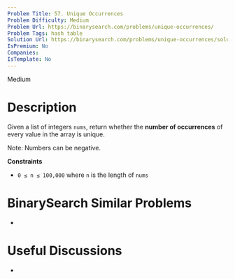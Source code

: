 ```yaml
---
Problem Title: 57. Unique Occurrences
Problem Difficulty: Medium
Problem Url: https://binarysearch.com/problems/unique-occurrences/
Problem Tags: hash table
Solution Url: https://binarysearch.com/problems/unique-occurrences/solutions/
IsPremium: No
Companies: 
IsTemplate: No
---
```


<span style="color: ;">Medium</span>

# Description

Given a list of integers `nums`, return whether the **number of occurrences** of every value in the array is unique.

Note: Numbers can be negative.

**Constraints**
- `0 ≤ n ≤ 100,000` where `n` is the length of `nums`

# BinarySearch Similar Problems

- []()

# Useful Discussions

- []()
